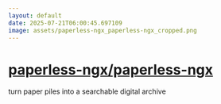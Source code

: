 ```yaml
---
layout: default
date: 2025-07-21T06:00:45.697109
image: assets/paperless-ngx_paperless-ngx_cropped.png
---
```


# [paperless-ngx/paperless-ngx](https://github.com/paperless-ngx/paperless-ngx)

turn paper piles into a searchable digital archive
